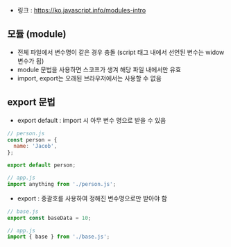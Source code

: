 - 링크 : https://ko.javascript.info/modules-intro

## 모듈 (module)

- 전체 파일에서 변수명이 같은 경우 충돌 (script 태그 내에서 선언된 변수는 widow 변수가 됨)
- module 문법을 사용하면 스코프가 생겨 해당 파일 내에서만 유효
- import, export는 오래된 브라우저에서는 사용할 수 없음

## export 문법

- export default : import 시 아무 변수 명으로 받을 수 있음

```js
// person.js
const person = {
  name: 'Jacob',
};

export default person;

// app.js
import anything from './person.js';
```

- export : 중괄호를 사용하여 정해진 변수명으로만 받아야 함

```js
// base.js
export const baseData = 10;

// app.js
import { base } from './base.js';
```
